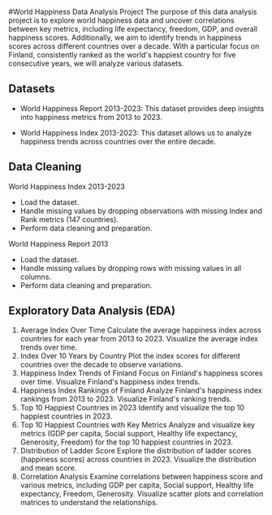 #World Happiness Data Analysis Project
The purpose of this data analysis project is to explore world happiness data and uncover correlations between key metrics, including life expectancy, freedom, GDP, and overall happiness scores. Additionally, we aim to identify trends in happiness scores across different countries over a decade. With a particular focus on Finland, consistently ranked as the world's happiest country for five consecutive years, we will analyze various datasets.

## Datasets
- World Happiness Report 2013-2023: This dataset provides deep insights into happiness metrics from 2013 to 2023.

- World Happiness Index 2013-2023: This dataset allows us to analyze happiness trends across countries over the entire decade.

## Data Cleaning
World Happiness Index 2013-2023
- Load the dataset.
- Handle missing values by dropping observations with missing Index and Rank metrics (147 countries).
- Perform data cleaning and preparation.

World Happiness Report 2013
- Load the dataset.
- Handle missing values by dropping rows with missing values in all columns.
- Perform data cleaning and preparation.


## Exploratory Data Analysis (EDA)
1. Average Index Over Time
Calculate the average happiness index across countries for each year from 2013 to 2023.
Visualize the average index trends over time.
2. Index Over 10 Years by Country
Plot the index scores for different countries over the decade to observe variations.
3. Happiness Index Trends of Finland
Focus on Finland's happiness scores over time.
Visualize Finland's happiness index trends.
4. Happiness Index Rankings of Finland
Analyze Finland's happiness index rankings from 2013 to 2023.
Visualize Finland's ranking trends.
5. Top 10 Happiest Countries in 2023
Identify and visualize the top 10 happiest countries in 2023.
6. Top 10 Happiest Countries with Key Metrics
Analyze and visualize key metrics (GDP per capita, Social support, Healthy life expectancy, Generosity, Freedom) for the top 10 happiest countries in 2023.
7. Distribution of Ladder Score
Explore the distribution of ladder scores (happiness scores) across countries in 2023.
Visualize the distribution and mean score.
8. Correlation Analysis
Examine correlations between happiness score and various metrics, including GDP per capita, Social support, Healthy life expectancy, Freedom, Generosity.
Visualize scatter plots and correlation matrices to understand the relationships.
